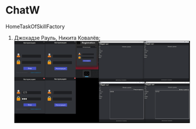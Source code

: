 # ChatW
HomeTaskOfSkillFactory
1. Джохадзе Рауль, Никита Ковалёв;
![Пример дизайна WinForm](Дизайн.png)
